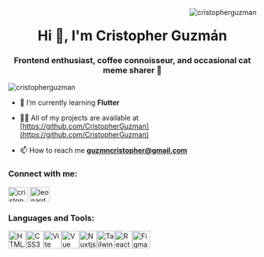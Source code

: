 <img align="right" src="https://github-readme-stats.vercel.app/api?username=cristopherguzman&show_icons=true&locale=en" alt="cristopherguzman" />


<h1 align="center">Hi 👋, I'm Cristopher Guzmán</h1>
<h3 align="center">Frontend enthusiast, coffee connoisseur, and occasional cat meme sharer 🎈</h3>

<p align="left"> <img src="https://komarev.com/ghpvc/?username=cristopherguzman&label=Profile%20views&color=0e75b6&style=flat" alt="cristopherguzman" /> </p>

- 🌱 I’m currently learning **Flutter**

- 👨‍💻 All of my projects are available at [https://github.com/CristopherGuzman](https://github.com/CristopherGuzman)

- 📫 How to reach me **guzmncristopher@gmail.com**

<h3 align="left">Connect with me:</h3>
<p align="left">
  <a href="https://linkedin.com/in/cristopher-leonardo-guzman-quispe/" target="blank"><img align="center" src="https://raw.githubusercontent.com/rahuldkjain/github-profile-readme-generator/master/src/images/icons/Social/linked-in-alt.svg" alt="cristopher-leonardo-guzman-quispe/" height="30" width="40" /></a>
  <a href="https://instagram.com/leonardogz_" target="blank"><img align="center" src="https://raw.githubusercontent.com/rahuldkjain/github-profile-readme-generator/master/src/images/icons/Social/instagram.svg" alt="leonardogz_" height="30" width="40" /></a>
</p>

<h3 align="left">Languages and Tools:</h3>
<p align="left">
<a href="https://developer.mozilla.org/en-US/docs/Glossary/HTML5" target="_blank" rel="noreferrer"><img src="https://raw.githubusercontent.com/danielcranney/readme-generator/main/public/icons/skills/html5-colored.svg" width="36" height="36" alt="HTML5" /></a><a href="https://www.w3.org/TR/CSS/#css" target="_blank" rel="noreferrer"><img src="https://raw.githubusercontent.com/danielcranney/readme-generator/main/public/icons/skills/css3-colored.svg" width="36" height="36" alt="CSS3" /></a><a href="https://vitejs.dev/" target="_blank" rel="noreferrer"><img src="https://raw.githubusercontent.com/danielcranney/readme-generator/main/public/icons/skills/vite-colored.svg" width="36" height="36" alt="Vite" /></a><a href="https://vuejs.org/" target="_blank" rel="noreferrer"><img src="https://raw.githubusercontent.com/danielcranney/readme-generator/main/public/icons/skills/vuejs-colored.svg" width="36" height="36" alt="Vue" /></a><a href="https://nuxtjs.org/" target="_blank" rel="noreferrer"><img src="https://raw.githubusercontent.com/danielcranney/readme-generator/main/public/icons/skills/nuxtjs-colored.svg" width="36" height="36" alt="Nuxtjs" /></a><a href="https://tailwindcss.com/" target="_blank" rel="noreferrer"><img src="https://raw.githubusercontent.com/danielcranney/readme-generator/main/public/icons/skills/tailwindcss-colored.svg" width="36" height="36" alt="TailwindCSS" /></a><a href="https://reactjs.org/" target="_blank" rel="noreferrer"><img src="https://raw.githubusercontent.com/danielcranney/readme-generator/main/public/icons/skills/react-colored.svg" width="36" height="36" alt="React" /></a><a href="https://www.figma.com/" target="_blank" rel="noreferrer"><img src="https://raw.githubusercontent.com/danielcranney/readme-generator/main/public/icons/skills/figma-colored.svg" width="36" height="36" alt="Figma" /></a>
</p>
